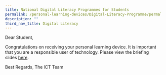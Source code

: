 ```yaml
---
title: National Digital Literacy Programmes for Students
permalink: /personal-learning-devices/Digital-Literacy-Programme/permalink/
description: ""
third_nav_title: Digital Literacy
---
```


Dear Student,

Congratulations on receiving your personal learning device. It is important that you are a responsible user of technology.
Please view the briefing slides [here](https://drive.google.com/file/d/1dGKFx-EtM8Dee41Sp84XmmuNI1zIJ-Am/view?usp=sharing).

Best Regards, 
The ICT Team
